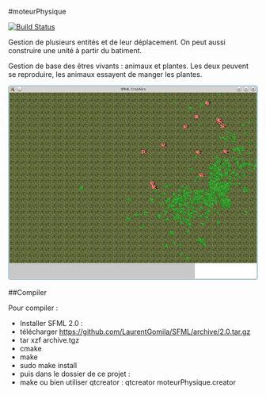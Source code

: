 #moteurPhysique

[![Build Status](https://travis-ci.org/rom1504/moteurPhysique.png?branch=master)](https://travis-ci.org/rom1504/moteurPhysique)

Gestion de plusieurs entités et de leur déplacement. On peut aussi construire une unité à partir du batiment.

Gestion de base des êtres vivants : animaux et plantes. Les deux peuvent se reproduire, les animaux essayent de manger les plantes.

![moteurPhysique](moteurPhysique.png "Exemple")

##Compiler

Pour compiler :
 * Installer SFML 2.0 :
  * télécharger https://github.com/LaurentGomila/SFML/archive/2.0.tar.gz
  * tar xzf archive.tgz
  * cmake
  * make
  * sudo make install
 * puis dans le dossier de ce projet :
  * make ou bien utiliser qtcreator : qtcreator moteurPhysique.creator

